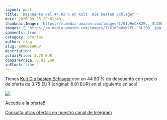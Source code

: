 ```yaml
---
layout: post
title: 'Descuento del 44.93 % en Kult  Die besten Schlager '
date: 2020-09-25 22:01:48
thumbnailImage: 'https://m.media-amazon.com/images/I/61o9nOxK2EL._SL200_.jpg'
images: [ 'https://m.media-amazon.com/images/I/61o9nOxK2EL._SL200_.jpg' ]
comments: true
category: ofertas
author: ring
slug: B00005ARUV
description:
actualPrice: 3.75 EUR
comparePrice: 6.81 EUR
inStock: true
---
```


Tienes [Kult  Die besten Schlager ](https://www.amazon.com/dp/B00005ARUV/?tag=redken08-20) con un 44.93 % de descuento con precio de oferta de 3.75 EUR (original: 6.81 EUR) en el siguiente enlace!

[![](https://m.media-amazon.com/images/I/61o9nOxK2EL._SL200_.jpg)](https://www.amazon.com/dp/B00005ARUV/?tag=redken08-20)

[Accede a la oferta!!](https://www.amazon.com/dp/B00005ARUV/?tag=redken08-20)

[Consulta otras ofertas en nuestro canal de telegram](https://t.me/s/ofertas25)

